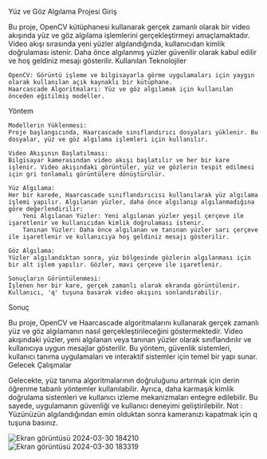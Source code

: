Yüz ve Göz Algılama Projesi
Giriş


Bu proje, OpenCV kütüphanesi kullanarak gerçek zamanlı olarak bir video akışında yüz ve göz algılama işlemlerini gerçekleştirmeyi amaçlamaktadır. Video akışı sırasında yeni yüzler algılandığında, kullanıcıdan kimlik doğrulaması istenir. Daha önce algılanmış yüzler güvenilir olarak kabul edilir ve hoş geldiniz mesajı gösterilir.
Kullanılan Teknolojiler

    OpenCV: Görüntü işleme ve bilgisayarla görme uygulamaları için yaygın olarak kullanılan açık kaynaklı bir kütüphane.
    Haarcascade Algoritmaları: Yüz ve göz algılamak için kullanılan önceden eğitilmiş modeller.
    

Yöntem


    Modellerin Yüklenmesi:
    Proje başlangıcında, Haarcascade sınıflandırıcı dosyaları yüklenir. Bu dosyalar, yüz ve göz algılama işlemleri için kullanılır.

    Video Akışının Başlatılması:
    Bilgisayar kamerasından video akışı başlatılır ve her bir kare işlenir. Video akışındaki görüntüler, yüz ve gözlerin tespit edilmesi için gri tonlamalı görüntülere dönüştürülür.

    Yüz Algılama:
    Her bir karede, Haarcascade sınıflandırıcısı kullanılarak yüz algılama işlemi yapılır. Algılanan yüzler, daha önce algılanıp algılanmadığına göre değerlendirilir:
        Yeni Algılanan Yüzler: Yeni algılanan yüzler yeşil çerçeve ile işaretlenir ve kullanıcıdan kimlik doğrulaması istenir.
        Tanınan Yüzler: Daha önce algılanan ve tanınan yüzler sarı çerçeve ile işaretlenir ve kullanıcıya hoş geldiniz mesajı gösterilir.

    Göz Algılama:
    Yüzler algılandıktan sonra, yüz bölgesinde gözlerin algılanması için bir alt işlem yapılır. Gözler, mavi çerçeve ile işaretlenir.

    Sonuçların Görüntülenmesi:
    İşlenen her bir kare, gerçek zamanlı olarak ekranda görüntülenir. Kullanıcı, 'q' tuşuna basarak video akışını sonlandırabilir.

Sonuç

Bu proje, OpenCV ve Haarcascade algoritmalarını kullanarak gerçek zamanlı yüz ve göz algılamanın nasıl gerçekleştirileceğini göstermektedir. Video akışındaki yüzler, yeni algılanan veya tanınan yüzler olarak sınıflandırılır ve kullanıcıya uygun mesajlar gösterilir. Bu yöntem, güvenlik sistemleri, kullanıcı tanıma uygulamaları ve interaktif sistemler için temel bir yapı sunar.
Gelecek Çalışmalar

Gelecekte, yüz tanıma algoritmalarının doğruluğunu artırmak için derin öğrenme tabanlı yöntemler kullanılabilir. Ayrıca, daha karmaşık kimlik doğrulama sistemleri ve kullanıcı izleme mekanizmaları entegre edilebilir. Bu sayede, uygulamanın güvenliği ve kullanıcı deneyimi geliştirilebilir.
Not : Yüzünüzün algılandığından emin olduktan sonra kameranızı kapatmak için q tuşuna basınız.

![Ekran görüntüsü 2024-03-30 184210](https://github.com/arazumut/webSiteFace-id/assets/150933483/ab7f3a41-0bf7-41ac-8fd3-961837f40d03)
![Ekran görüntüsü 2024-03-30 183319](https://github.com/arazumut/webSiteFace-id/assets/150933483/e94440a2-ee43-4d20-8cf3-a75341e65912)
